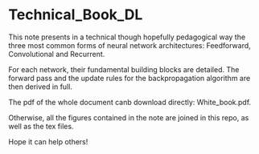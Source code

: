 # Technical_Book_DL

This note presents in a technical though hopefully pedagogical way the three most common forms of neural network architectures: Feedforward, Convolutional and Recurrent.

For each network, their fundamental building blocks are detailed. The forward pass and the update rules for the backpropagation algorithm are then derived in full.

The pdf of the whole document canb download directly: White_book.pdf.

Otherwise, all the figures contained in the note are joined in this repo, as well as the tex files. 

Hope it can help others!
